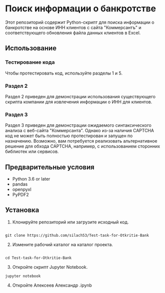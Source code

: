 # Поиск информации о банкротстве
Этот репозиторий содержит Python-скрипт для поиска информации о банкротстве на основе ИНН клиентов с сайта "Коммерсантъ" и соответствующего обновления файла данных клиентов в Excel.

## **Использование**

### **Тестирование кода**

Чтобы протестировать код, используйте разделы 1 и 5.

### **Раздел 2**

Раздел 2 приведен для демонстрации использования существующего скрипта компании для извлечения информации о ИНН для клиентов.

### **Раздел 3**

Раздел 3 приведен для демонстрации ожидаемого синтаксического анализа с веб-сайта "Коммерсанта". Однако из-за наличия CAPTCHA код не может быть полностью протестирован и запущен по назначению. Возможно, вам потребуется реализовать альтернативное решение для обхода CAPTCHA, например, с использованием сторонних библиотек или сервисов.

## **Предварительные условия**

- Python 3.6 or later
- pandas
- openpyxl
- PyPDF2

## **Установка**

1. Клонируйте репозиторий или загрузите исходный код.

```

git clone https://github.com/silach53/Test-task-for-Otkritie-Bank

```

2. Измените рабочий каталог на каталог проекта.

```

cd Test-task-for-Otkritie-Bank

```

3. Откройте скрипт Jupyter Notebook.

```
jupyter notebook
``` 

4. Откройте Алексеев Александр .ipynb

